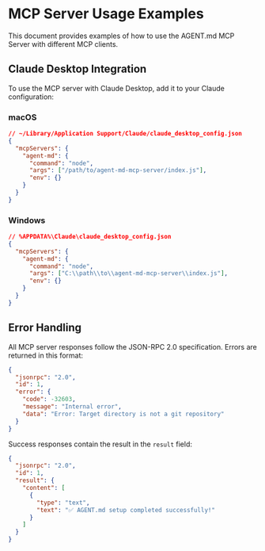 # MCP Server Usage Examples

This document provides examples of how to use the AGENT.md MCP Server with different MCP clients.

## Claude Desktop Integration

To use the MCP server with Claude Desktop, add it to your Claude configuration:

### macOS
```json
// ~/Library/Application Support/Claude/claude_desktop_config.json
{
  "mcpServers": {
    "agent-md": {
      "command": "node",
      "args": ["/path/to/agent-md-mcp-server/index.js"],
      "env": {}
    }
  }
}
```

### Windows
```json
// %APPDATA%\Claude\claude_desktop_config.json
{
  "mcpServers": {
    "agent-md": {
      "command": "node",
      "args": ["C:\\path\\to\\agent-md-mcp-server\\index.js"],
      "env": {}
    }
  }
}
```

## Error Handling

All MCP server responses follow the JSON-RPC 2.0 specification. Errors are returned in this format:

```json
{
  "jsonrpc": "2.0",
  "id": 1,
  "error": {
    "code": -32603,
    "message": "Internal error",
    "data": "Error: Target directory is not a git repository"
  }
}
```

Success responses contain the result in the `result` field:

```json
{
  "jsonrpc": "2.0",
  "id": 1,
  "result": {
    "content": [
      {
        "type": "text",
        "text": "✅ AGENT.md setup completed successfully!"
      }
    ]
  }
}
```